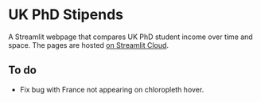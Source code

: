 # UK PhD Stipends

A Streamlit webpage that compares UK PhD student income over time and space. The pages are hosted [on Streamlit Cloud](https://cooscoos-stipends-time-series-e8m8oo.streamlit.app/).

## To do
- Fix bug with France not appearing on chloropleth hover.
